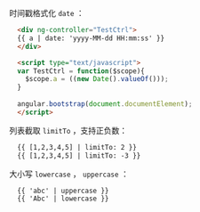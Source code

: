 时间戳格式化 `date` ：  

```html
  <div ng-controller="TestCtrl">  
  {{ a | date: 'yyyy-MM-dd HH:mm:ss' }}  
  </div>

  <script type="text/javascript">  
  var TestCtrl = function($scope){  
    $scope.a = ((new Date().valueOf()));
  }
  
  angular.bootstrap(document.documentElement); 
  </script>  
```

列表截取 `limitTo` ，支持正负数：

```html
  {{ [1,2,3,4,5] | limitTo: 2 }}  
  {{ [1,2,3,4,5] | limitTo: -3 }}
```

大小写 `lowercase` ， `uppercase` ：

```html
  {{ 'abc' | uppercase }}  
  {{ 'Abc' | lowercase }}
```
